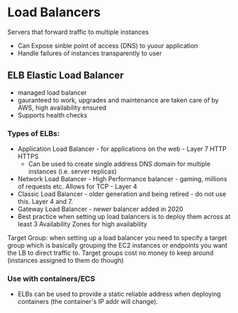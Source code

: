 # Load Balancers

Servers that forward traffic to multiple instances

- Can Expose sinble point of access (DNS) to yuour application
- Handle failures of instances transparently to user

## ELB Elastic Load Balancer

- managed load balancer
- gauranteed to work, upgrades and maintenance are taken care of by AWS, high availability ensured
- Supports health checks

### Types of ELBs:

- Application Load Balancer - for applications on the web - Layer 7 HTTP HTTPS
  - Can be used to create single address DNS domain for multiple instances (i.e. server replicas)
- Network Load Balancer - High Performance balancer - gaming, millions of requests etc. Allows for TCP - Layer 4
- Classic Load Balancer - older generation and being retired - do not use this. Layer 4 and 7.
- Gateway Load Balancer - newer balancer added in 2020
- Best practice when setting up load balancers is to deploy them across at least 3 Availability Zones for high availability

Target Group: when setting up a load balancer you need to specify a target group which is basically grouping the EC2 instances or endpoints you want the LB to direct traffic to.
Target groups cost no money to keep around (instances assigned to them do though)

### Use with containers/ECS

- ELBs can be used to provide a static reliable address when deploying containers (the container's IP addr will change).
